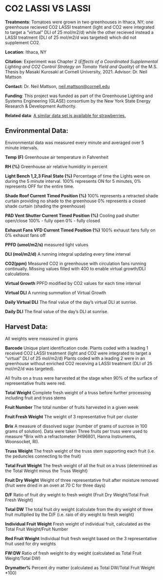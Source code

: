 # CO2 LASSI VS LASSI
**Treatments**: Tomatoes were grown in two greenhouses in Ithaca, NY; one greenhouse recieved CO2 LASSI treatment (light and CO2 were integrated to target a “virtual” DLI of 25 mol/m2/d) while the other recieved instead a LASSI treatment (DLI of 25 mol/m2/d was targeted) which did not supplement CO2.

**Location**: Ithaca, NY

**Citation**: Experiment was Chapter 2 (_Effects of a Coordinated Supplemental Lighting and CO2 Control Strategy on Tomato Yield and Quality_) of the M.S. Thesis by Masaki Kurosaki at Cornell University, 2021. Advisor: Dr. Neil Mattson 

**Contact**: Dr. Neil Mattson, neil.mattson@cornell.edu

**Funding**: This project was funded as part of the Greenhouse Lighting and Systems Engineering (GLASE) consortium by the New York State Energy Research & Development Authority.

**Related data**: [A similar data set is available for strawberries.](../../GH_Strawberry/CornellCO2LASSIvsLASSI-Strawberry/)

## Environmental Data:

Environmental data was measured every minute and averaged over 5 minute intervals.

**Temp (F)**
Greenhouse air temperature in Fahrenheit 

**RH (%)**
Greenhouse air relative humidity in percent

**Light Bench 1,2,3 Final State (%)**
Percentage of time the Lights were on during the 5 minute interval.  100% represents ON for 5 minutes, 0% represents OFF for the entire time.

**Shade Roof Current Timed Position (%)**
100% represents a retracted shade curtain providing no shade to the greenhouse
0% represents a closed shade curtain (shading the greenhouse)

**PAD Vent Shutter Current Timed Position (%)**
Cooling pad shutter open/close
100% - fully open
0% - fully closed

**Exhaust Fans VFD Current Timed Position (%)**
100% exhaust fans fully on
0% exhaust fans off

**PPFD (umol/m2/s)**
measured light values

**DLI (mol/m2/d)**
A running integral updating every time interval

**CO2(ppm)**
Measured CO2 in greenhouse with circulation fans running continually.  Missing values filled with 400 to enable virtual growth/DLI calculations

**Virtual Growth**
PPFD modified by CO2 values for each time interval

**Virtual DLI**
A running summation of Virtual Growth

**Daily Virtual DLI**
The final value of the day’s virtual DLI at sunrise.

**Daily DLI**
The final value of the day’s DLI at sunrise.


## Harvest Data:

All weights were measured in grams

**Barcode**
Unique plant identification code.  Plants coded with a leading 1 received CO2 LASSI treatment (light and CO2 were integrated to target a “virtual” DLI of 25 mol/m2/d)  Plants coded with a leading 2 were in an greenhouse without enriched CO2 receiving a LASSI treatment (DLI of 25 mol/m2/d was targeted).

All fruits on a truss were harvested at the stage when 90% of the surface of representative fruits were red.

**Total Weight**
Complete fresh weight of a truss before further processing including fruit and truss stems

**Fruit Number**
The total number of fruits harvested in a given week

**Fruit Fresh Weight**
The weight of 3 representative fruit per cluster

**Brix**
A measure of dissolved sugar (number of grams of sucrose in 100 grams of solution). Data were taken Three fruits per truss were used to measure °Brix with a refractometer (HI96801, Hanna Instruments, Woonsocket, RI).

**Truss Weight**
The fresh weight of the truss stem supporting each fruit (i.e. the peduncles connecting to the fruit)

**Total Fruit Weight**
The fresh weight of all the fruit on a truss (determined as the Total Weight minus the Truss Weight)

**Fruit Dry Weight**
Weight of three representative fruit after moisture removed (fruit were dried in an oven at 70 C for three days)

**D/F**
Ratio of fruit dry weight to fresh weight (Fruit Dry Weight/Total Fruit Fresh Weight)

**Total DW**
The total fruit dry weight (calculate from the dry weight of three fruit multiplied by the D/F (i.e. raio of dry weight to fresh weight)

**Individual Fruit Weight**
Fresh weight of individual fruit, calculated as the Total Fruit Weight/Fruit Number

**Red Fruit Weight**
Individual fruit fresh weight based on the 3 representative fruit used for dry weights

**FW:DW**
Ratio of fresh weight to dry weight (calculated as Total Fruit Weight/Total DW)

**Drymatter%**
Percent dry matter (calculated as Total DW/Total Fruit Weight *100)

